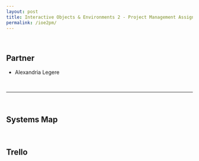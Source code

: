 ```yaml
---
layout: post
title: Interactive Objects & Environments 2 - Project Management Assignment
permalink: /ioe2pm/
---
```


<br>

## Partner

* Alexandria Legere

<br>

-----

<br>

## Systems Map

<br>

## Trello

<br>

